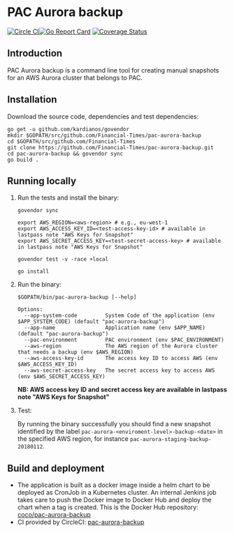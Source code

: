 # PAC Aurora backup

[![Circle CI](https://circleci.com/gh/Financial-Times/pac-aurora-backup/tree/master.png?style=shield)](https://circleci.com/gh/Financial-Times/pac-aurora-backup/tree/master)[![Go Report Card](https://goreportcard.com/badge/github.com/Financial-Times/pac-aurora-backup)](https://goreportcard.com/report/github.com/Financial-Times/pac-aurora-backup) [![Coverage Status](https://coveralls.io/repos/github/Financial-Times/pac-aurora-backup/badge.svg)](https://coveralls.io/github/Financial-Times/pac-aurora-backup)

## Introduction

PAC Aurora backup is a command line tool for creating manual snapshots for an AWS Aurora cluster 
that belongs to PAC. 

## Installation

Download the source code, dependencies and test dependencies:

```
go get -u github.com/kardianos/govendor
mkdir $GOPATH/src/github.com/Financial-Times/pac-aurora-backup
cd $GOPATH/src/github.com/Financial-Times
git clone https://github.com/Financial-Times/pac-aurora-backup.git
cd pac-aurora-backup && govendor sync
go build .
```

## Running locally

1. Run the tests and install the binary:

    ```
    govendor sync
    
    export AWS_REGION=<aws-region> # e.g., eu-west-1
    export AWS_ACCESS_KEY_ID=<test-access-key-id> # available in lastpass note "AWS Keys for Snapshot"
    export AWS_SECRET_ACCESS_KEY=<test-secret-access-key> # available in lastpass note "AWS Keys for Snapshot"
   
    govendor test -v -race +local
    
    go install
    ```

2. Run the binary:

    ```
    $GOPATH/bin/pac-aurora-backup [--help]
  
    Options:                    
      --app-system-code         System Code of the application (env $APP_SYSTEM_CODE) (default "pac-aurora-backup")
      --app-name                Application name (env $APP_NAME) (default "pac-aurora-backup")
      --pac-environment         PAC environment (env $PAC_ENVIRONMENT)
      --aws-region              The AWS region of the Aurora cluster that needs a backup (env $AWS_REGION)
      --aws-access-key-id       The access key ID to access AWS (env $AWS_ACCESS_KEY_ID)
      --aws-secret-access-key   The secret access key to access AWS (env $AWS_SECRET_ACCESS_KEY)
    ```
    
    **NB: AWS access key ID and secret access key are available in lastpass note "AWS Keys for Snapshot"**
3. Test:

    By running the binary successfully you should find a new snapshot identified by the label 
    `pac-aurora-<enviroment-level>-backup-<date>` in the specified AWS region, 
    for instance `pac-aurora-staging-backup-20180112`.
   
## Build and deployment

* The application is built as a docker image inside a helm chart to be deployed as CronJob in a Kubernetes cluster.
  An internal Jenkins job takes care to push the Docker image to Docker Hub and deploy the chart when a tag is created.
  This is the Docker Hub repository: [coco/pac-aurora-backup](https://hub.docker.com/r/coco/pac-aurora-backup)
* CI provided by CircleCI: [pac-aurora-backup](https://circleci.com/gh/Financial-Times/pac-aurora-backup)

